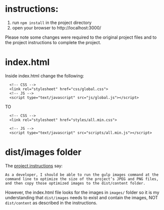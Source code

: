# instructions:

1. run `npm install` in the project directory
2. open your browser to http://localhost:3000/

Please note some changes were required to the original project files and to the project instructions to complete the project.

# index.html
Inside index.html change the following:
```
  <!-- CSS -->
  <link rel="stylesheet" href="css/global.css">
  <!-- JS -->
  <script type="text/javascript" src="js/global.js"></script>
```
TO
```
  <!-- CSS -->
  <link rel="stylesheet" href="styles/all.min.css">

  <!-- JS -->
  <script type="text/javascript" src="scripts/all.min.js"></script>
```

# dist/images folder

The [project instructions](https://teamtreehouse.com/projects/using-gulp-to-build-a-front-end-website) say: 

`As a developer, I should be able to run the gulp images command at the command line to optimize the size of the project’s JPEG and PNG files, and then copy those optimized images to the dist/content folder.`

However, the index.html file looks for the images in `images/` folder so it is my understanding that `dist/images` needs to exist and contain the images, NOT `dist/content` as described in the instructions.